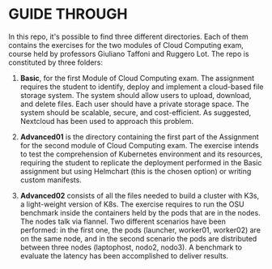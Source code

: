 # GUIDE THROUGH

In this repo, it's possible to find three different directories. Each of them contains the exercises for the two modules of Cloud Computing exam, course held by professors Giuliano Taffoni and Ruggero Lot. 
The repo is constituted by three folders:


1. __Basic__, for the first Module of Cloud Computing exam. The assignment requires the student to identify, deploy and implement a cloud-based file storage system. The system should allow users to upload, download, and delete files. Each user should have a private storage space. The system should be scalable, secure, and cost-efficient. As suggested, Nextcloud has been used to approach this problem.


2. __Advanced01__ is the directory containing the first part of the Assignment for the second module of Cloud Computing exam. The exercise intends to test the comprehension of Kubernetes environment and its resources, requiring the student to replicate the deployment performed in the Basic assignment but using Helmchart (this is the chosen option) or writing custom manifests. 


3. __Advanced02__ consists of all the files needed  to build a cluster with K3s, a light-weight version of K8s. The exercise requires to run the OSU benchmark inside the containers held by the pods that are in the nodes. The nodes talk via flannel. Two different scenarios have been performed: in the first one, the pods (launcher, worker01, worker02) are on the same node, and in the second scenario the pods are distributed between three nodes (laptophost, nodo2, nodo3).
A benchmark to evaluate the latency has been accomplished to deliver results.
